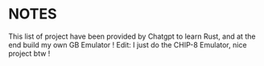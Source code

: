 # NOTES

This list of project have been provided by Chatgpt to learn Rust, and at the end build my own GB Emulator !
Edit: I just do the CHIP-8 Emulator, nice project btw !



